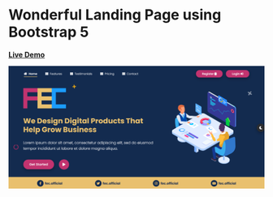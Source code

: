 # Wonderful Landing Page using Bootstrap 5

**[Live Demo](https://free-easy-code.github.io/landingpage01/)**

![Screenshot](https://github.com/free-easy-code/landingpage01/blob/main/images/screenshots/hero.png)
